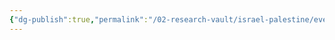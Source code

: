```yaml
---
{"dg-publish":true,"permalink":"/02-research-vault/israel-palestine/events/lebanese-civil-war/","created":"2025-08-21T16:30:22.769-04:00","updated":"2025-08-31T00:17:22.112-04:00"}
---
```


